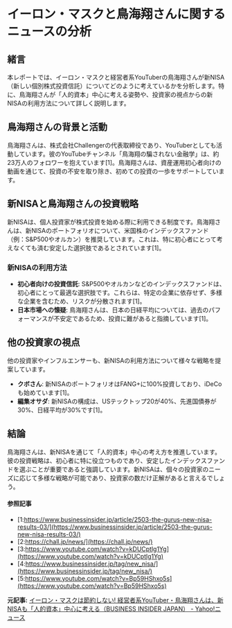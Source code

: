# イーロン・マスクと鳥海翔さんに関するニュースの分析

## 緒言

本レポートでは、イーロン・マスクと経営者系YouTuberの鳥海翔さんが新NISA（新しい個別株式投資信託）についてどのように考えているかを分析します。特に、鳥海翔さんが「人的資本」中心に考える姿勢や、投資家の視点からの新NISAの利用方法について詳しく説明します。

## 鳥海翔さんの背景と活動

鳥海翔さんは、株式会社Challengerの代表取締役であり、YouTuberとしても活動しています。彼のYouTubeチャンネル「鳥海翔の騙されない金融学」は、約23万人のフォロワーを抱えています[1]。鳥海翔さんは、資産運用初心者向けの動画を通じて、投資の不安を取り除き、初めての投資の一歩をサポートしています。

## 新NISAと鳥海翔さんの投資戦略

新NISAは、個人投資家が株式投資を始める際に利用できる制度です。鳥海翔さんは、新NISAのポートフォリオについて、米国株のインデックスファンド（例：S&P500やオルカン）を推奨しています。これは、特に初心者にとって考えなくても済む安定した選択肢であるとされています[1]。

### 新NISAの利用方法

- **初心者向けの投資信託**: S&P500やオルカンなどのインデックスファンドは、初心者にとって最適な選択肢です。これらは、特定の企業に依存せず、多様な企業を含むため、リスクが分散されます[1]。
- **日本市場への懐疑**: 鳥海翔さんは、日本の日経平均については、過去のパフォーマンスが不安定であるため、投資に難があると指摘しています[1]。

## 他の投資家の視点

他の投資家やインフルエンサーも、新NISAの利用方法について様々な戦略を提案しています。

- **クボさん**: 新NISAのポートフォリオはFANG+に100%投資しており、iDeCoも始めています[1]。
- **編集オサダ**: 新NISAの構成は、USテックトップ20が40%、先進国債券が30%、日経平均が30%です[1]。

## 結論

鳥海翔さんは、新NISAを通じて「人的資本」中心の考え方を推進しています。彼の投資戦略は、初心者に特に役立つものであり、安定したインデックスファンドを選ぶことが重要であると強調しています。新NISAは、個々の投資家のニーズに応じて多様な戦略が可能であり、投資家の数だけ正解があると言えるでしょう。

#### 参照記事
- [1:https://www.businessinsider.jp/article/2503-the-gurus-new-nisa-results-03/](https://www.businessinsider.jp/article/2503-the-gurus-new-nisa-results-03/)
- [2:https://chall.jp/news/](https://chall.jp/news/)
- [3:https://www.youtube.com/watch?v=kDUCptlg1Yg](https://www.youtube.com/watch?v=kDUCptlg1Yg)
- [4:https://www.businessinsider.jp/tag/new_nisa/](https://www.businessinsider.jp/tag/new_nisa/)
- [5:https://www.youtube.com/watch?v=Bp59HShxo5s](https://www.youtube.com/watch?v=Bp59HShxo5s)


**元記事:** [イーロン・マスクは節約しない! 経営者系YouTuber・鳥海翔さんは、新NISAも「人的資本」中心に考える（BUSINESS INSIDER JAPAN） - Yahoo!ニュース](https://news.yahoo.co.jp/articles/5d1ff71805585ec71535c6f712880b9e2ced69b8?source=rss)